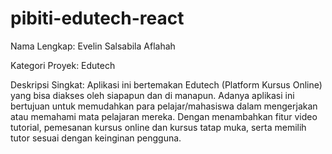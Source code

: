 # pibiti-edutech-react

<html>
<body>
<p> Nama Lengkap: Evelin Salsabila Aflahah </p>
<p> Kategori Proyek: Edutech </h1> <p>
<p> Deskripsi Singkat: Aplikasi ini bertemakan Edutech (Platform Kursus Online) yang bisa diakses oleh siapapun dan di manapun. Adanya aplikasi ini bertujuan untuk memudahkan para pelajar/mahasiswa dalam mengerjakan atau memahami mata pelajaran mereka. Dengan menambahkan fitur video tutorial, pemesanan kursus online dan kursus tatap muka, serta memilih tutor sesuai dengan keinginan pengguna. </p> 
</body>
</html>
